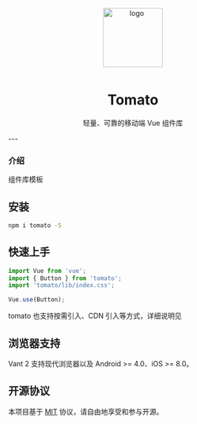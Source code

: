 <p align="center">
    <img alt="logo" src="https://img01.yzcdn.cn/vant/logo.png" width="120" style="margin-bottom: 10px;">
</p>

<h1 align="center">Tomato</h1>

<p align="center">轻量、可靠的移动端 Vue 组件库</p>
</p>
---

### 介绍

组件库模板

## 安装

```bash
npm i tomato -S
```

## 快速上手

```js
import Vue from 'vue';
import { Button } from 'tomato';
import 'tomato/lib/index.css';

Vue.use(Button);
```
tomato 也支持按需引入、CDN 引入等方式，详细说明见

## 浏览器支持

Vant 2 支持现代浏览器以及 Android >= 4.0、iOS >= 8.0。

## 开源协议

本项目基于 [MIT](https://zh.wikipedia.org/wiki/MIT%E8%A8%B1%E5%8F%AF%E8%AD%89) 协议，请自由地享受和参与开源。
